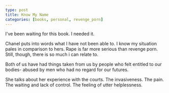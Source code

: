 ```yaml
---
type: post
title: Know My Name
categories: [books, personal, revenge_porn]
---
```


I've been waiting for this book. I needed it. 

Chanel puts into words what I have not been able to. I know my situation pales in comparison to hers. Rape is far more serious than revenge porn. Still, though, there is so much i can relate to. 

Both of us have had things taken from us by people who felt entitled to our bodies- abused by men who had no regard for our futures. 

She talks about her experience with the courts. The invasiveness. The pain. The waiting and lack of control. The feeling of utter helplessness.



